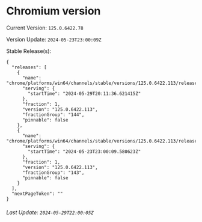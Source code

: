 # Chromium version

Current Version: `125.0.6422.78`

Version Update: `2024-05-23T23:00:09Z`

Stable Release(s):
```
{
  "releases": [
    {
      "name": "chrome/platforms/win64/channels/stable/versions/125.0.6422.113/releases/1717013496",
      "serving": {
        "startTime": "2024-05-29T20:11:36.621415Z"
      },
      "fraction": 1,
      "version": "125.0.6422.113",
      "fractionGroup": "144",
      "pinnable": false
    },
    {
      "name": "chrome/platforms/win64/channels/stable/versions/125.0.6422.113/releases/1716505209",
      "serving": {
        "startTime": "2024-05-23T23:00:09.580623Z"
      },
      "fraction": 1,
      "version": "125.0.6422.113",
      "fractionGroup": "143",
      "pinnable": false
    }
  ],
  "nextPageToken": ""
}
```

###### Last Update: `2024-05-29T22:00:05Z`
        